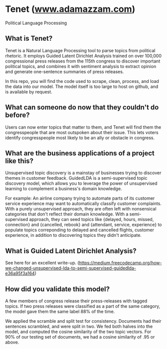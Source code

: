 # Tenet (www.adamazzam.com)
Political Language Processing 


## What is Tenet?

Tenet is a Natural Language Processing tool to parse topics from political rhetoric. It employs Guided Latent Dirichlet Analysis trained on over 100,000 congressional press releases from the 115th congress to discover important political topics, and combines it with sentiment analysis to extract opinion and generate one-sentence summaries of press releases.

In this repo, you will find the code used to scrape, clean, process, and load the data into our model. The model itself is too large to host on github, and is available by request. 


## What can someone do now that they couldn't do before?

Users can now enter topics that matter to them, and Tenet will find them the congresspeople that are most outspoken about their issue. This lets voters identify congresspeople most likely to be an ally or obstacle in congress.

## What are the business applications of a project like this?

Unsupervised topic discovery is a mainstay of businesses trying to discover themes in customer feedback. GuidedLDA is a semi-supervised topic discovery model, which allows you to leverage the power of unsupervised learning to complement a business's domain knowledge. 

For example: An airline company trying to automate parts of its customer service experience may want to automatically classify customer complaints. With a purely unsupervised approach, they are often left with nonsensical categories that don't reflect their domain knowledge. With a semi-supervised approach, they can seed topics like {delayed, hours, missed, connection} and {cancelled, rebook} and {attendant, service, experience} to populate topics correponding to delayed and cancelled flights, customer experience, in addition to discovering topics they didn't anticipate. 


## What is Guided Latent Dirichlet Analysis?

See here for an excellent write-up. (https://medium.freecodecamp.org/how-we-changed-unsupervised-lda-to-semi-supervised-guidedlda-e36a95f3a164)

## How did you validate this model?

A few members of congress release their press-releases with tagged topics. If two press releases were classified as a part of the same category, the model gave them the same label 88% of the time. 

We applied the scramble and split test for consistency. Documents had their sentences scrambled, and were split in two. We fed both halves into the model, and computed the cosine similarity of the two topic vectors. For 90% of our testing set of documents, we had a cosine similarity of .95 or above. 

